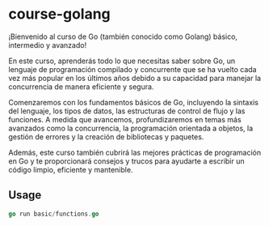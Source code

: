 # course-golang
¡Bienvenido al curso de Go (también conocido como Golang) básico, intermedio y avanzado!

En este curso, aprenderás todo lo que necesitas saber sobre Go, un lenguaje de programación compilado y concurrente que se ha vuelto cada vez más popular en los últimos años debido a su capacidad para manejar la concurrencia de manera eficiente y segura.

Comenzaremos con los fundamentos básicos de Go, incluyendo la sintaxis del lenguaje, los tipos de datos, las estructuras de control de flujo y las funciones. A medida que avancemos, profundizaremos en temas más avanzados como la concurrencia, la programación orientada a objetos, la gestión de errores y la creación de bibliotecas y paquetes.

Además, este curso también cubrirá las mejores prácticas de programación en Go y te proporcionará consejos y trucos para ayudarte a escribir un código limpio, eficiente y mantenible.

## Usage
```go
go run basic/functions.go
```
